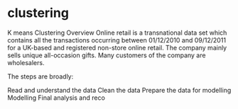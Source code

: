 # clustering
K means Clustering
Overview
Online retail is a transnational data set which contains all the transactions occurring between 01/12/2010 and 09/12/2011 for a UK-based and registered non-store online retail. The company mainly sells unique all-occasion gifts. Many customers of the company are wholesalers.

The steps are broadly:

Read and understand the data
Clean the data
Prepare the data for modelling
Modelling
Final analysis and reco
